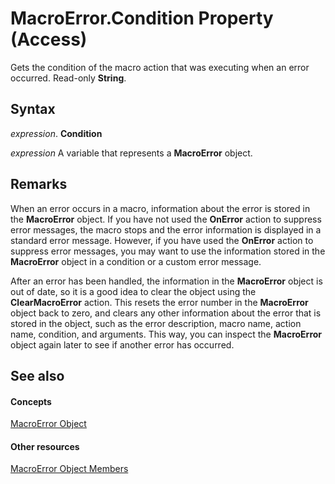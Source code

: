 
# MacroError.Condition Property (Access)

Gets the condition of the macro action that was executing when an error occurred. Read-only  **String**.


## Syntax

 _expression_. **Condition**

 _expression_ A variable that represents a **MacroError** object.


## Remarks

When an error occurs in a macro, information about the error is stored in the  **MacroError** object. If you have not used the **OnError** action to suppress error messages, the macro stops and the error information is displayed in a standard error message. However, if you have used the **OnError** action to suppress error messages, you may want to use the information stored in the **MacroError** object in a condition or a custom error message.

After an error has been handled, the information in the  **MacroError** object is out of date, so it is a good idea to clear the object using the **ClearMacroError** action. This resets the error number in the **MacroError** object back to zero, and clears any other information about the error that is stored in the object, such as the error description, macro name, action name, condition, and arguments. This way, you can inspect the **MacroError** object again later to see if another error has occurred.


## See also


#### Concepts


[MacroError Object](556c4fdb-c88e-a102-bccd-71bd53c9cffb.md)
#### Other resources


[MacroError Object Members](43288575-7577-6750-6822-cc4b7ddbb9e7.md)